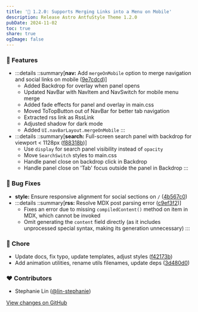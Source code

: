```yaml
---
title: '📱 1.2.0: Supports Merging Links into a Menu on Mobile'
description: Release Astro AntfuStyle Theme 1.2.0
pubDate: 2024-11-02
toc: true
share: true
ogImage: false
---
```


### 🚀 Features

- :::details
  ::summary[**nav:** Add `mergeOnMobile` option to merge navigation and social links on mobile ([9e7cdcd](https://github.com/lin-stephanie/astro-antfustyle-theme/commit/9e7cdcd))]
  - Added Backdrop for overlay when panel opens
  - Updated NavBar with NavItem and NavSwitch for mobile menu merge
  - Added fade effects for panel and overlay in main.css
  - Moved ToTopButton out of NavBar for better tab navigation
  - Extracted rss link as RssLink
  - Adjusted shadow for dark mode
  - Added `UI.navBarLayout.mergeOnMobile`
  :::
- :::details
  ::summary[**search:** Full-screen search panel with backdrop for viewport < 1128px ([f88318b](https://github.com/lin-stephanie/astro-antfustyle-theme/commit/f88318b))]
  - Use `display` for search panel visibility instead of `opacity`
  - Move `SearchSwitch` styles to main.css
  - Handle panel close on backdrop click in Backdrop
  - Handle panel close on 'Tab' focus outside the panel in Backdrop
  :::

### 🐞 Bug Fixes

- **style:** Ensure responsive alignment for social sections on `/` ([4b567c0](https://github.com/lin-stephanie/astro-antfustyle-theme/commit/4b567c0))
- :::details
  ::summary[**rss:** Resolve MDX post parsing error ([c9ef3f2](https://github.com/lin-stephanie/astro-antfustyle-theme/commit/c9ef3f2))]
  - Fixes an error due to missing `compiledContent()` method on item in MDX, which cannot be invoked
  - Omit generating the `content` field directly (as it includes unprocessed special syntax, making its generation unnecessary)
  :::

### 🏡 Chore

- Update docs, fix typo, update templates, adjust styles ([f42173b](https://github.com/lin-stephanie/astro-antfustyle-theme/commit/f42173b))
- Add animation utilities, rename utils filenames, update deps ([3d480d0](https://github.com/lin-stephanie/astro-antfustyle-theme/commit/3d480d0))

### ❤️ Contributors

- Stephanie Lin ([@lin-stephanie](http://github.com/lin-stephanie))

[View changes on GitHub](https://github.com/lin-stephanie/astro-antfustyle-theme/compare/1.1.1...1.2.0)
